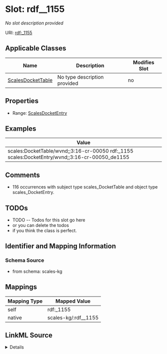 

# Slot: rdf__1155


_No slot description provided_





URI: [rdf:_1155](http://www.w3.org/1999/02/22-rdf-syntax-ns#_1155)



<!-- no inheritance hierarchy -->





## Applicable Classes

| Name | Description | Modifies Slot |
| --- | --- | --- |
| [ScalesDocketTable](../classes/ScalesDocketTable.md) | No type description provided |  no  |







## Properties

* Range: [ScalesDocketEntry](../classes/ScalesDocketEntry.md)






## Examples

| Value |
| --- |
| scales:DocketTable/wvnd;;3:16-cr-00050 rdf:_1155 scales:DocketEntry/wvnd;;3:16-cr-00050_de1155 |

## Comments

* 116 occurrences with subject type scales_DocketTable and object type scales_DocketEntry.

## TODOs

* TODO -- Todos for this slot go here
* or you can delete the todos
* if you think the class is perfect.

## Identifier and Mapping Information







### Schema Source


* from schema: scales-kg




## Mappings

| Mapping Type | Mapped Value |
| ---  | ---  |
| self | rdf:_1155 |
| native | scales-kg/:rdf__1155 |




## LinkML Source

<details>
```yaml
name: rdf__1155
description: No slot description provided
todos:
- TODO -- Todos for this slot go here
- or you can delete the todos
- if you think the class is perfect.
comments:
- 116 occurrences with subject type scales_DocketTable and object type scales_DocketEntry.
examples:
- value: scales:DocketTable/wvnd;;3:16-cr-00050 rdf:_1155 scales:DocketEntry/wvnd;;3:16-cr-00050_de1155
from_schema: scales-kg
rank: 1000
slot_uri: rdf:_1155
alias: rdf__1155
domain_of:
- scales_DocketTable
range: scales_DocketEntry

```
</details>